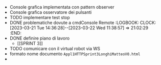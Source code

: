 - Console grafica implementata con pattern observer
- Console grafica osservatore dei pulsanti
- TODO implementare test stop
- DONE problematiche dovute a cmdConsole Remote
  :LOGBOOK:
  CLOCK: [2023-03-21 Tue 14:36:28]--[2023-03-22 Wed 11:38:57] =>  21:02:29
  :END:
- DONE definire piano di lavoro
	- [[SPRINT 3]]
- TODO comunicare con il virtual robot via WS
- formato nome documento `Appl1HTTPSprint3LonghiMatteoV0.html`
-